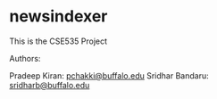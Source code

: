 newsindexer
===========

This is the CSE535 Project 

Authors:

Pradeep Kiran: pchakki@buffalo.edu
Sridhar Bandaru: sridharb@buffalo.edu

